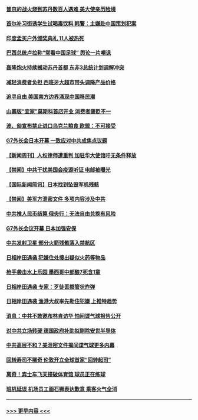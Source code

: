 #### [普京的战火烧到苏丹数百人遇难 美大使亲历险境](../pages/prog202/a103692588.md?t=04171843) 
#### [首尔补习街诱学生试喝毒饮料 韩警：主嫌赴中国策划犯案](../pages/prog202/a103692578.md?t=04171843) 
#### [印度孟买户外颁奖典礼 11人被热死](../pages/prog202/a103692570.md?t=04171843) 
#### [巴西总统卢拉称“常看中国足球” 舆论一片嘲讽](../pages/prog202/a103692551.md?t=04171843) 
#### [轰隆炮火持续撼动苏丹首都 东非3总统计划调解冲突](../pages/prog202/a103692457.md?t=04171843) 
#### [减轻消费者负担 西班牙大超市带头调降产品价格](../pages/prog202/a103692445.md?t=04171843) 
#### [追寻自由 美国南方边界涌现中国移民潮](../pages/prog202/a103692433.md?t=04171843) 
#### [山寨版“宜家”莫斯科首店开业 消费者褒贬不一](../pages/prog202/a103692299.md?t=04171843) 
#### [波、匈宣布禁止进口乌克兰粮食 欧盟：不可接受](../pages/prog202/a103692296.md?t=04171843) 
#### [G7外长会日本开幕 一致应对中共成焦点议题](../pages/prog202/a103692298.md?t=04171843) 
#### [【新闻周刊】人权律师遭重判 加驻华大使馆吁无条件释放](../pages/prog202/a103692193.md?t=04171843) 
#### [【禁闻】中共干扰美国会疫源听证 电邮被曝光](../pages/prog202/a103692146.md?t=04171843) 
#### [【国际新闻简讯】日本找到坠毁军机残骸](../pages/prog202/a103692075.md?t=04171843) 
#### [【禁闻】美军方泄密文件 多项内容涉及中共](../pages/prog202/a103692150.md?t=04171843) 
#### [中共推人民币结算 俄央行：无法自由兑换有风险](../pages/prog202/a103692137.md?t=04171843) 
#### [G7外长会议开幕 日本加强安保](../pages/prog202/a103692071.md?t=04171843) 
#### [中共发射卫星 部分火箭残骸落入禁航区](../pages/prog202/a103692070.md?t=04171843) 
#### [日相岸田遇袭 犯嫌住处搜出疑似火药等物品](../pages/prog202/a103691887.md?t=04171843) 
#### [枪手袭击水上乐园 墨西哥中部酿7死含1童](../pages/prog202/a103691913.md?t=04171843) 
#### [日相岸田遇袭 专家：歹徒丢掷管状炸弹](../pages/prog202/a103691902.md?t=04171843) 
#### [日相岸田遇袭 渔港大叔率先勒住犯嫌 上推特趋势](../pages/prog202/a103691895.md?t=04171843) 
#### [消息：中共不敢邀布林肯访华 怕间谍气球报告公开](../pages/prog202/a103691872.md?t=04171843) 
#### [对中共立场转硬 德国政府补助拟剔除安世半导体](../pages/prog202/a103691858.md?t=04171843) 
#### [中共高层不和？美泄密文件揭间谍气球更多内幕](../pages/prog202/a103691836.md?t=04171843) 
#### [回转寿司不稀奇 伦敦开立全球首家“回转起司”](../pages/prog202/a103691841.md?t=04171843) 
#### [离奇！宾士车飞天撞破体育馆 球员正在练球](../pages/prog202/a103691838.md?t=04171843) 
#### [班机延误 机场员工画石狮表达歉意 乘客火气全消](../pages/prog202/a103691830.md?t=04171843) 

----
#### [ >>> 更早内容 <<< ](../indexes/prog202-earlier.md)
